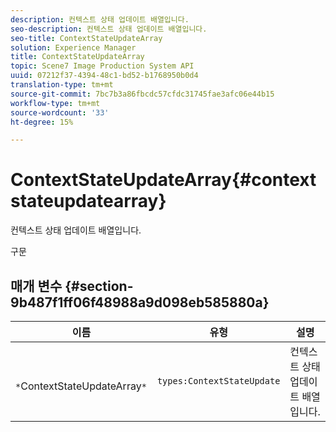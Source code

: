 ```yaml
---
description: 컨텍스트 상태 업데이트 배열입니다.
seo-description: 컨텍스트 상태 업데이트 배열입니다.
seo-title: ContextStateUpdateArray
solution: Experience Manager
title: ContextStateUpdateArray
topic: Scene7 Image Production System API
uuid: 07212f37-4394-48c1-bd52-b1768950b0d4
translation-type: tm+mt
source-git-commit: 7bc7b3a86fbcdc57cfdc31745fae3afc06e44b15
workflow-type: tm+mt
source-wordcount: '33'
ht-degree: 15%

---
```



# ContextStateUpdateArray{#contextstateupdatearray}

컨텍스트 상태 업데이트 배열입니다.

구문

## 매개 변수 {#section-9b487f1ff06f48988a9d098eb585880a}

| 이름 | 유형 | 설명 |
|---|---|---|
| ` *`ContextStateUpdateArray`*` | `types:ContextStateUpdate` | 컨텍스트 상태 업데이트 배열입니다. |

